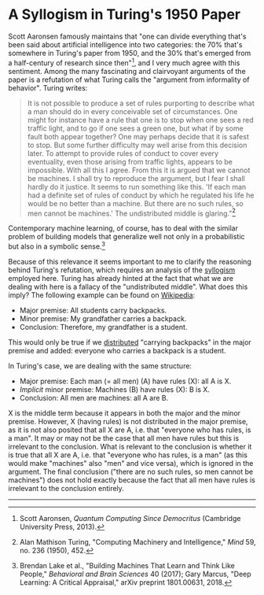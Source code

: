 # A Syllogism in Turing's 1950 Paper

Scott Aaronsen famously maintains that "one can divide everything that's been said about artificial intelligence into two categories: the 70% that's somewhere in Turing's paper from 1950, and the 30% that's emerged from a half-century of research since then"[^1], and I very much agree with this sentiment. Among the many fascinating and clairvoyant arguments of the paper is a refutation of what Turing calls the "argument from informality of behavior". Turing writes:

> It is not possible to produce a set of rules purporting to describe what a man should do in every conceivable set of circumstances. One might for instance have a rule that one is to stop when one sees a red traffic light, and to go if one sees a green one, but what if by some fault both appear together? One may perhaps decide that it is safest to stop. But some further difficulty may well arise from this decision later. To attempt to provide rules of conduct to cover every eventuality, even those arising from traffic lights, appears to be impossible. With all this I agree. From this it is argued that we cannot be machines. I shall try to reproduce the argument, but I fear I shall hardly do it justice. It seems to run something like this. 'If each man had a definite set of rules of conduct by which he regulated his life he would be no better than a machine. But there are no such rules, so men cannot be machines.' The undistributed middle is glaring."[^2]

Contemporary machine learning, of course, has to deal with the similar problem of building models that generalize well not only in a probabilistic but also in a symbolic sense.[^3]

Because of this relevance it seems important to me to clarify the reasoning behind Turing's refutation, which requires an analysis of the [syllogism](https://en.wikipedia.org/wiki/Syllogism) employed here. Turing has already hinted at the fact that what we are dealing with here is a fallacy of the "undistributed middle". What does this imply? The following example can be found on [Wikipedia](https://en.wikipedia.org/wiki/Fallacy_of_the_undistributed_middle):

-   Major premise: All students carry backpacks.
-   Minor premise: My grandfather carries a backpack.
-   Conclusion: Therefore, my grandfather is a student.

This would only be true if we [distributed](https://en.wikipedia.org/wiki/Categorical_proposition#Distributivity) "carrying backpacks" in the major premise and added: everyone who carries a backpack is a student.

In Turing's case, we are dealing with the same structure:

-   Major premise: Each man (= all men) (A) have rules (X): all A is X.
-   *Implicit* minor premise: Machines (B) have rules (X): B is X.
-   Conclusion: All men are machines: all A are B.

X is the middle term because it appears in both the major and the minor premise. However, X (having rules) is not distributed in the major premise, as it is not also posited that all X are A, i.e. that "everyone who has rules, is a man". It may or may not be the case that all men have rules but this is irrelevant to the conclusion. What is relevant to the conclusion is whether it is true that all X are A, i.e. that "everyone who has rules, is a man" (as this would make "machines" also "men" and vice versa), which is ignored in the argument. The final conclusion ("there are no such rules, so men cannot be machines") does not hold exactly because the fact that all men have rules is irrelevant to the conclusion entirely.

---

[^1]: Scott Aaronsen, *Quantum Computing Since Democritus* (Cambridge University Press, 2013).

[^2]: Alan Mathison Turing, "Computing Machinery and Intelligence," *Mind* 59, no. 236 (1950), 452.

[^3]: Brendan Lake et al., "Building Machines That Learn and Think Like People," *Behavioral and Brain Sciences* 40 (2017); Gary Marcus, "Deep Learning: A Critical Appraisal," arXiv preprint 1801.00631, 2018.
